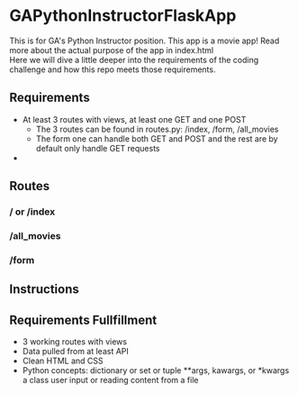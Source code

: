 # GAPythonInstructorFlaskApp
This is for GA's Python Instructor position. 
This app is a movie app! Read more about the actual purpose of the app in index.html<br>
Here we will dive a little deeper into the requirements of the coding challenge and how this repo meets those requirements.

## Requirements
- At least 3 routes with views, at least one GET and one POST
    - The 3 routes can be found in routes.py: /index, /form, /all_movies
    - The form one can handle both GET and POST and the rest are by default only handle GET requests
- 

## Routes
### / or /index
### /all_movies
### /form

## Instructions

## Requirements Fullfillment
* 3 working routes with views
* Data pulled from at least API
* Clean HTML and CSS
* Python concepts: 
   dictionary or set or tuple
   **args, kawargs, or *kwargs
   a class
   user input or reading content from a file
